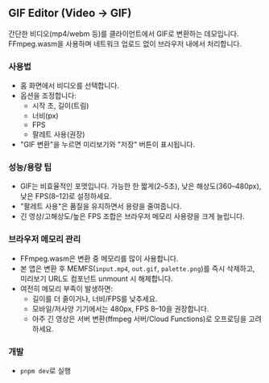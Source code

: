 ## GIF Editor (Video → GIF)

간단한 비디오(mp4/webm 등)를 클라이언트에서 GIF로 변환하는 데모입니다. FFmpeg.wasm을 사용하며 네트워크 업로드 없이 브라우저 내에서 처리합니다.

### 사용법
- 홈 화면에서 비디오를 선택합니다.
- 옵션을 조정합니다:
  - 시작 초, 길이(트림)
  - 너비(px)
  - FPS
  - 팔레트 사용(권장)
- "GIF 변환"을 누르면 미리보기와 "저장" 버튼이 표시됩니다.

### 성능/용량 팁
- GIF는 비효율적인 포맷입니다. 가능한 한 짧게(2–5초), 낮은 해상도(360–480px), 낮은 FPS(8–12)로 설정하세요.
- "팔레트 사용"은 품질을 유지하면서 용량을 줄여줍니다.
- 긴 영상/고해상도/높은 FPS 조합은 브라우저 메모리 사용량을 크게 늘립니다.

### 브라우저 메모리 관리
- FFmpeg.wasm은 변환 중 메모리를 많이 사용합니다.
- 본 앱은 변환 후 MEMFS(`input.mp4`, `out.gif`, `palette.png`)를 즉시 삭제하고, 미리보기 URL도 컴포넌트 unmount 시 해제합니다.
- 여전히 메모리 부족이 발생하면:
  - 길이를 더 줄이거나, 너비/FPS를 낮추세요.
  - 모바일/저사양 기기에서는 480px, FPS 8–10을 권장합니다.
  - 아주 긴 영상은 서버 변환(ffmpeg 서버/Cloud Functions)로 오프로딩을 고려하세요.

### 개발
- `pnpm dev`로 실행